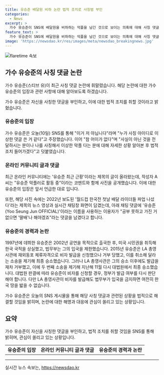 ```yaml
---
title: 유승준 배달원 비하 논란 법적 조치로 사칭범 부인
categories:
  - News
excerpt: >
  가수 유승준이 SNS에 배달원을 비하하는 악플을 남긴 것으로 보이는 의혹에 대해 사칭 댓글이라고 반박했다. 이에 대해 유승준은 이거 저 아닙니다라며 누가 사칭 아이디로 이상한 댓글 쓴 거 같다고 언급했고, 법적 조치를 취할 것이라고 밝혔다. 유승준의 최근 근황을 담은 글에는 공부를 못하고 딸배를 해야겠다는 댓글이 달린 사진이 게재됐다. 그러나 유승준의 입국을 제한한 사실과 미국 시민권을 취득한 후에도 한국 국적을 상실했다는 사실이 포함돼 있었다.
feature_text: >
  가수 유승준이 SNS에 배달원을 비하하는 악플을 남긴 것으로 보이는 의혹에 대해 사칭 댓글이라고 반박했다. 이에 대해 유승준은 이거 저 아닙니다라며 누가 사칭 아이디로 이상한 댓글 쓴 거 같다고 언급했고, 법적 조치를 취할 것이라고 밝혔다. 유승준의 최근 근황을 담은 글에는 공부를 못하고 딸배를 해야겠다는 댓글이 달린 사진이 게재됐다. 그러나 유승준의 입국을 제한한 사실과 미국 시민권을 취득한 후에도 한국 국적을 상실했다는 사실이 포함돼 있었다.
image: 'https://newsdao.kr/res/images/meta/newsdao_breakingnews.jpg'
---
```


<p><img src="https://newsdao.kr/res/images/meta/newsdao_breakingnews.jpg" alt="flaretime 속보" /></p>

<h2 data-ke-size="size26">가수 유승준의 사칭 댓글 논란</h2>

<p>가수 유승준(스티브 유)이 최근 사칭 댓글 논란에 휘말렸습니다. 해당 논란에 대한 가수 유승준의 입장과 관련 사항에 대해 알아보도록 하겠습니다.</p>

<p data-ke-size="size16">가수 유승준은 자신을 사칭한 댓글을 부인하고, 이에 대한 법적 조치를 취할 것이라고 밝혔습니다.</p>

<h3>유승준의 입장</h3>

<p>가수 유승준은 오늘(10일) SNS를 통해 "이거 저 아닙니다"라며 "누가 사칭 아이디로 이상한 댓글 쓴 거 같다"고 주장했습니다. 이어 "참 어이가 없다"며 "사실이 아닌 것을 전달하시는 분이나 나를 사칭해서 이상한 악플 다는 분에 대해 자세한 상황 알아본 후 법적 조치 들어가겠다"고 덧붙였습니다.</p>

<h3>온라인 커뮤니티 글과 댓글</h3>

<p>최근 온라인 커뮤니티에는 '유승준 최근 근황'이라는 제목의 글이 올라왔는데, 작성자 A씨는 "유승준 악플러로 활동 중"이라는 코멘트와 함께 사진을 공개했습니다. 이에 대한 유승준의 입장은 앞서 언급한 대로 입니다.</p>

<p data-ke-size="size16">또한, 해당 사진 속에는 2022년 보도된 '월드컵 한국전 첫날 배달 라이더들 파업 나섰다'라는 제목의 뉴스 영상과 실시간 채팅창 화면이 담겼는데, 아래 채팅 댓글에 '유승준 (Yoo Seung Jun OFFICIAL)'이라는 이름을 사용하는 이용자가 "공부 못하고 가진 거 없으면 '딸배'나 해야겠죠"라는 댓글을 남겼다고 합니다.</p>

<h3>유승준의 경력과 논란</h3>

<p>1997년에 데뷔한 유승준은 2002년 공연을 목적으로 출국한 후, 미국 시민권을 취득해 한국 국적을 상실했고, 법무부는 그의 입국을 제한했습니다. 2015년 유승준은 LA 총영사관에 재외동포 체류자격으로 비자 발급을 신청했으나 거부 당했고, 이를 취소해 달라는 소송을 제기해 최종 승소했습니다. 그러나 LA 총영사관은 그의 승소 이후에도 발급을 재차 거부했고, 이에 두 번째 소송을 제기해 지난해 11월 다시 대법원에서 최종 승소했습니다. 대법원 판결에 따라 유승준이 비자를 신청할 경우, 정부가 발급 여부를 다시 판단해야 합니다. 다만 LA 총영사관이 비자를 발급해도 법무부가 입국을 금지하면 여전히 한국 땅을 밟을 수 없습니다.</p>

<p data-ke-size="size16">가수 유승준은 오늘의 SNS 게시물을 통해 해당 사칭 댓글과 관련된 상황을 법적으로 해결할 것임을 밝히며, 논란에 대한 해명과 대응에 관심이 쏠리고 있는 상황입니다.</p>

<h2 data-ke-size="size26">요약</h2>

<p>가수 유승준이 자신을 사칭한 댓글을 부인하고, 법적 조치를 취할 것임을 SNS를 통해 밝히며, 관심이 쏠리고 있는 상황입니다.</p>

<table>
    <tbody>
        <tr>
            <td style="text-align: center; height: 17px;"><b>유승준의 입장</b></td>
            <td style="text-align: center; height: 17px;"><b>온라인 커뮤니티 글과 댓글</b></td>
            <td style="text-align: center; height: 17px;"><b>유승준의 경력과 논란</b></td>
        </tr>
    </tbody>
</table>

<hr data-ke-size="size16">
실시간 뉴스 속보는, <a href="https://newsdao.kr" rel="dofollow">https://newsdao.kr</a>


